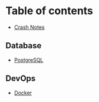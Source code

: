 # Table of contents

* [Crash Notes](README.md)

## Database

* [PostgreSQL](database/postgresql.md)

## DevOps

* [Docker](devops/docker.md)

